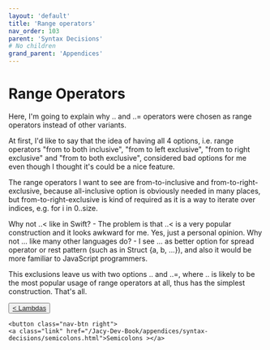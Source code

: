 ```yaml
---
layout: 'default'
title: 'Range operators'
nav_order: 103
parent: 'Syntax Decisions'
# No children
grand_parent: 'Appendices'
---
```


# Range Operators

Here, I'm going to explain why <span class="inline-code highlight-jc hljs">..</span> and <span class="inline-code highlight-jc hljs">..=</span> operators were chosen as range operators instead of other variants.

At first, I'd like to say that the idea of having all 4 options, i.e. range operators "from to both inclusive", "from to left exclusive", "from to right exclusive" and "from to both exclusive", considered bad options for me even though I thought it's could be a nice feature.

The range operators I want to see are from-to-inclusive and from-to-right-exclusive, because all-inclusive option is obviously needed in many places, but from-to-right-exclusive is kind of required as it is a way to iterate over indices, e.g. <span class="inline-code highlight-jc hljs"><span class="hljs-keyword">for</span> <span class="hljs-variable">i</span> <span class="hljs-keyword">in</span> <span class="hljs-number">0</span>..size</span>.

Why not <span class="inline-code highlight-jc hljs">..&lt;</span> like in Swift? - The problem is that <span class="inline-code highlight-jc hljs">..&lt;</span> is a very popular construction and it looks awkward for me. Yes, just a personal opinion.
Why not <span class="inline-code highlight-jc hljs">...</span> like many other languages do? - I see <span class="inline-code highlight-jc hljs">...</span> as better option for spread operator or rest pattern (such as in <span class="inline-code highlight-jc hljs">Struct {a, b, ...}</span>), and also it would be more familiar to JavaScript programmers.

This exclusions leave us with two options <span class="inline-code highlight-jc hljs">..</span> and <span class="inline-code highlight-jc hljs">..=</span>, where <span class="inline-code highlight-jc hljs">..</span> is likely to be the most popular usage of range operators at all, thus has the simplest construction.
That's all.
<div class="nav-btn-block">
    <button class="nav-btn left">
    <a class="link" href="/Jacy-Dev-Book/appendices/syntax-decisions/lambdas.html">< Lambdas</a>
</button>

    <button class="nav-btn right">
    <a class="link" href="/Jacy-Dev-Book/appendices/syntax-decisions/semicolons.html">Semicolons ></a>
</button>

</div>
